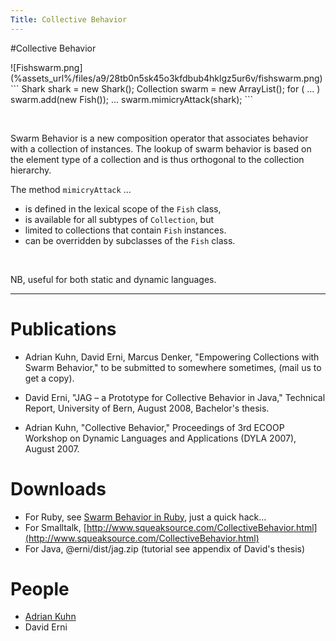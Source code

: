 ```yaml
---
Title: Collective Behavior
---
```

#Collective Behavior
&nbsp;

<div style="float: right;">![Fishswarm.png](%assets_url%/files/a9/28tb0n5sk45o3kfdbub4hklgz5ur6v/fishswarm.png)</div>
```
 Shark shark = new Shark();
 Collection<Fish> swarm = new ArrayList();
 for ( ... ) swarm.add(new Fish());
 ...
 swarm.mimicryAttack(shark);
```

&nbsp;

Swarm Behavior is a new composition operator that associates behavior with a collection of instances. The lookup of swarm behavior is based on the element type of a collection and is thus orthogonal to the collection hierarchy. 

The method <code>mimicryAttack</code> &hellip;


-  is defined in the lexical scope of the <code>Fish</code> class,
-  is available for all subtypes of <code>Collection</code>, but
-  limited to collections that contain <code>Fish</code> instances.
-  can be overridden by subclasses of the <code>Fish</code> class.

&nbsp;

NB, useful for both static and dynamic languages.


---

# Publications


-  Adrian Kuhn, David Erni, Marcus Denker, "Empowering Collections with Swarm Behavior," to be submitted to somewhere sometimes, (mail us to get a copy).


-  David Erni, "JAG &ndash; a Prototype for Collective Behavior in Java," Technical Report, University of Bern, August 2008, Bachelor's thesis.
-  Adrian Kuhn, "Collective Behavior," Proceedings of 3rd ECOOP Workshop on Dynamic Languages and Applications (DYLA 2007), August 2007.

# Downloads


-  For Ruby, see [Swarm Behavior in Ruby](%base_url%/wiki/alumni/adriankuhn/swarmbehavior/ruby), just a quick hack...
-  For Smalltalk, [http://www.squeaksource.com/CollectiveBehavior.html](http://www.squeaksource.com/CollectiveBehavior.html)
-  For Java, @erni/dist/jag.zip (tutorial see appendix of David's thesis)

# People


-  [Adrian Kuhn](%base_url%/wiki/alumni/adriankuhn)
-  David Erni

 
